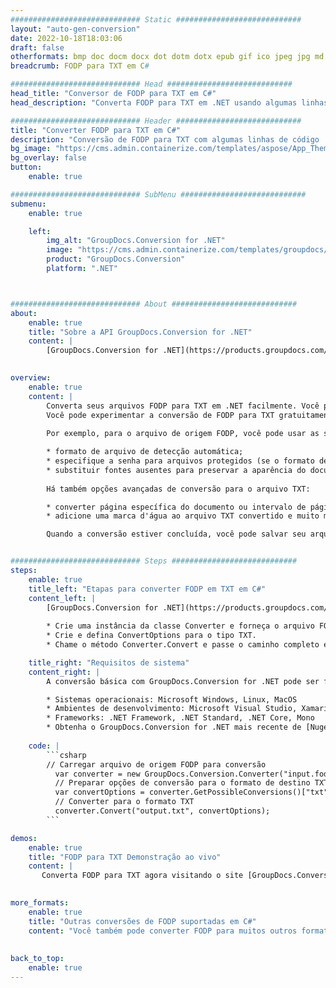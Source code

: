 ```yaml
---
############################# Static ############################
layout: "auto-gen-conversion"
date: 2022-10-18T18:03:06
draft: false
otherformats: bmp doc docm docx dot dotm dotx epub gif ico jpeg jpg md odt ott pdf png psd rtf tex tif tiff txt xps
breadcrumb: FODP para TXT em C#

############################# Head ############################
head_title: "Conversor de FODP para TXT em C#"
head_description: "Converta FODP para TXT em .NET usando algumas linhas de código. Use a API de conversão de documentos do GroupDocs para converter mais de 160 formatos de arquivo."

############################# Header ############################
title: "Converter FODP para TXT em C#"
description: "Conversão de FODP para TXT com algumas linhas de código .NET"
bg_image: "https://cms.admin.containerize.com/templates/aspose/App_Themes/V3/images/bg/header1.png"
bg_overlay: false
button:
    enable: true

############################# SubMenu ############################
submenu:
    enable: true

    left:
        img_alt: "GroupDocs.Conversion for .NET"
        image: "https://cms.admin.containerize.com/templates/groupdocs/images/product-logos/90x90-noborder/groupdocs-conversion-net.png"
        product: "GroupDocs.Conversion"
        platform: ".NET"



############################# About ############################
about:
    enable: true
    title: "Sobre a API GroupDocs.Conversion for .NET"
    content: |
        [GroupDocs.Conversion for .NET](https://products.groupdocs.com/conversion/net/) pode ser usado para converter Microsoft Word, Excel, PowerPoint, PDF, Visio e outros formatos. GroupDocs.Conversion é uma API independente que é adequada para sistemas internos e de back-end onde é necessário alto desempenho. Não depende de nenhum software como Microsoft ou Open Office.
    

overview:
    enable: true
    content: |
        Converta seus arquivos FODP para TXT em .NET facilmente. Você pode usar apenas algumas linhas de código C# em qualquer plataforma de sua escolha, como - Windows, Linux, macOS.
        Você pode experimentar a conversão de FODP para TXT gratuitamente e avaliar a qualidade dos resultados da conversão. Juntamente com cenários de conversão de arquivo simples, você pode tentar opções mais avançadas para carregar o arquivo de origem FODP e para salvar o resultado de saída TXT. 
        
        Por exemplo, para o arquivo de origem FODP, você pode usar as seguintes opções de carregamento:

        * formato de arquivo de detecção automática;
        * especifique a senha para arquivos protegidos (se o formato de arquivo suportar);
        * substituir fontes ausentes para preservar a aparência do documento.
        
        Há também opções avançadas de conversão para o arquivo TXT:

        * converter página específica do documento ou intervalo de páginas;
        * adicione uma marca d'água ao arquivo TXT convertido e muito mais.

        Quando a conversão estiver concluída, você pode salvar seu arquivo TXT no caminho do arquivo local ou em qualquer armazenamento de terceiros, como FTP, Amazon S3, Google Drive, Dropbox etc. Observe - para converter FODP para {{ TO}} não há necessidade de nenhum software adicional instalado - como MS Office, Open Office, Adobe Acrobat Reader etc.


############################# Steps ############################
steps:
    enable: true
    title_left: "Etapas para converter FODP em TXT em C#"
    content_left: |
        [GroupDocs.Conversion for .NET](https://products.groupdocs.com/conversion/net/) torna mais fácil para os desenvolvedores converter um arquivo FODP para TXT com algumas linhas de código.
        
        * Crie uma instância da classe Converter e forneça o arquivo FODP com o caminho completo
        * Crie e defina ConvertOptions para o tipo TXT.
        * Chame o método Converter.Convert e passe o caminho completo e o formato (TXT) como parâmetro

    title_right: "Requisitos de sistema"
    content_right: |
        A conversão básica com GroupDocs.Conversion for .NET pode ser feita em apenas algumas etapas simples. Nossas APIs são suportadas em todas as principais plataformas e sistemas operacionais. Antes de executar o código abaixo, certifique-se de ter os seguintes pré-requisitos instalados em seu sistema.

        * Sistemas operacionais: Microsoft Windows, Linux, MacOS
        * Ambientes de desenvolvimento: Microsoft Visual Studio, Xamarin, MonoDevelop
        * Frameworks: .NET Framework, .NET Standard, .NET Core, Mono
        * Obtenha o GroupDocs.Conversion for .NET mais recente de [Nuget](https://www.nuget.org/packages/groupdocs.conversion)
         
    code: |
        ```csharp    
        // Carregar arquivo de origem FODP para conversão
          var converter = new GroupDocs.Conversion.Converter("input.fodp");
          // Preparar opções de conversão para o formato de destino TXT
          var convertOptions = converter.GetPossibleConversions()["txt"].ConvertOptions;
          // Converter para o formato TXT
          converter.Convert("output.txt", convertOptions);
        ```

demos:
    enable: true
    title: "FODP para TXT Demonstração ao vivo"
    content: |
       Converta FODP para TXT agora visitando o site [GroupDocs.Conversion App](https://products.groupdocs.app/conversion/family). A demonstração online tem as seguintes vantagens
          

more_formats:
    enable: true
    title: "Outras conversões de FODP suportadas em C#"
    content: "Você também pode converter FODP para muitos outros formatos de arquivo. Por favor, veja a lista abaixo."
       
       
back_to_top:
    enable: true
---
```


